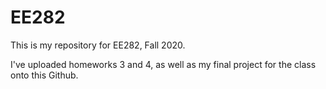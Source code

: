 # EE282

This is my repository for EE282, Fall 2020.

I've uploaded homeworks 3 and 4, as well as my final project for the class onto this Github.